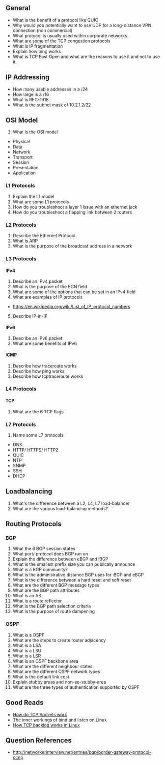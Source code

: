 ## General
* What is the benefit of a protocol like QUIC
* Why would you potentially want to use UDP for a long-distance VPN connection (non commercial)
* What protocol is usually used within corporate networks
* What are some of the TCP congestion protocols
* What is IP fragmentation
* Explain how ping works
* What is TCP Fast Open and what are the reasons to use it and not to use it. 


## IP Addressing
* How many usable addresses in a /24
* How large is a /16
* What is RFC-1918 
* What is the subnet mask of 10.2.1.2/22

## OSI Model
1. What is the OSI model
  * Physical
  * Data
  * Network
  * Transport
  * Session
  * Presentation
  * Application

### L1 Protocols
1. Explain the L1 model
2. What are some L1 protocols
3. How do you troubleshoot a layer 1 issue with an ethernet jack
4. How do you troubleshoot a flapping link between 2 routers

### L2 Protocols
1. Describe the Ethernet Protocol
2. What is ARP
3. What is the purpose of the broadcast address in a network

### L3 Protocols
#### IPv4
1. Describe an IPv4 packet
2. What is the purpose of the ECN field
3. What are some of the options that can be set in an IPv4 field
4. What are examples of IP protocols
  * https://en.wikipedia.org/wiki/List_of_IP_protocol_numbers
5. Describe IP-in-IP 

#### IPv6
1. Describe an IPv6 packet
2. What are some benefits of IPv6

#### ICMP
1. Describe how traceroute works
2. Describe how ping works
3. Describe how tcptraceroute works

### L4 Protocols
#### TCP
1. What are the 6 TCP flags

### L7 Protocols
1. Name some L7 protocols
  * DNS
  * HTTP/ HTTPS/ HTTP2
  * QUIC
  * NTP
  * SNMP
  * SSH
  * DHCP

## Loadbalancing
1. What's the difference between a L2, L4, L7 load-balancer
2. What are the various load-balancing methods?

## Routing Protocols
### BGP
1. What the 6 BGP session states
2. What port/ protocol does BGP run on
3. Explain the difference between eBGP and iBGP
4. What is the smallest prefix size you can publically announce
5. What is a BGP community?
6. What is the administrative distance BGP uses for iBGP and eBGP
7. What is the difference between a hard reset and soft reset
8. What are the different BGP message types
9. What are the BGP path attributes
10. What is an AS
11. What is a route reflector
12. What is the BGP path selection criteria
13. What is the purpose of route dampening

### OSPF
1. What is a OSPF
2. What are the steps to create router adjacency
3. What is a LSA
4. What is a LSU
5. What is a LSR
6. What is an OSPF backbone area
7. What are the different neighbour states
8. What are the different OSPF network types
9. What is the default link cost
10. Explain stubby areas and non-so-stubby-area
11. What are the three types of authentication supported by OSPF

## Good Reads
* [How do TCP Sockets work](https://eklitzke.org/how-tcp-sockets-work)
* [The inner workings of bind and listen on Linux](https://ops.tips/blog/how-linux-tcp-introspection/)
* [How TCP backlog works in Linux](http://veithen.io/2014/01/01/how-tcp-backlog-works-in-linux.html)

## Question References
* http://networkerinterview.net/entries/bgp/border-gateway-protocol-ccnp
